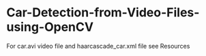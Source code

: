 # Car-Detection-from-Video-Files-using-OpenCV
For car.avi video file and haarcascade_car.xml file see Resources
